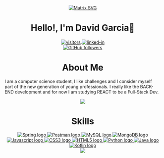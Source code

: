 <div align="center">
  <a href="https://github.com/Davidsgs">
    <img src="https://raw.githubusercontent.com/rodrigograca31/rodrigograca31/master/matrix.svg" alt="Matrix SVG"/>
  </a>
  <h1 align="center"><b>Hello!, I'm David Garcia👋</b></h1>
</div>
<div align="center">
  <a href="https://github.com/Davidsgs">
    <img align="center" alt="visitors" src="https://gpvc.arturio.dev/Davidsgs" />
  </a>
  <a href="https://www.linkedin.com/in/david-garcia-28968518a/">
    <img align="center" alt="linked-in" src="https://img.shields.io/badge/LinkedIn-0077B5?style=for-the-badge&logo=linkedin&logoColor=white" />
  </a>
</div>

<div align="center" href="https://github.com/Davidsgs">
  <a target="_blank" href="https://github.com/Davidsgs?tab=followers">
    <img alt="GitHub followers" src="https://img.shields.io/github/followers/Davidsgs?label=Follow%20Me&style=social" />
  </a>
</div>

<h1 align="center">About Me</h1>
<p aling="center">I am a computer science student, I like challenges and I consider myself part of the new generation of young professionals. I really like the BACK-END development and for now I am studying REACT to be a Full-Stack Dev.</p>
<div align="center">
  <a href="https://github.com/Davidsgs">
    <img src="https://github-readme-stats.vercel.app/api?username=Davidsgs&show_icons=true&count_private=true&theme=dark"/>
  </a>
</div>

<h1 align="center">Skills</h1>

<div align="center">
  <a href="https://spring.io/projects/spring-boot">
    <img src="https://img.shields.io/badge/Spring-6DB33F?style=for-the-badge&logo=spring&logoColor=white" alt="Spring logo"/>
  </a>
  <a href="https://www.postman.com/">
    <img src="https://img.shields.io/badge/Postman-FF6C37?style=for-the-badge&logo=Postman&logoColor=white" alt="Postman logo"/>
  </a>
  <a href="https://www.mysql.com/">
    <img src="https://img.shields.io/badge/MySQL-00000F?style=for-the-badge&logo=mysql&logoColor=white" alt="MySQL logo"/>
  </a>
  <a href="https://www.mongodb.com/">
    <img src="https://img.shields.io/badge/MongoDB-4EA94B?style=for-the-badge&logo=mongodb&logoColor=white" alt="MongoDB logo"/>
  </a>
  <a href="https://developer.mozilla.org/es/docs/Web/JavaScript">
    <img src="https://img.shields.io/badge/JavaScript-323330?style=for-the-badge&logo=javascript&logoColor=F7DF1E" alt="Javascript logo"/>
  </a>
  <a href="https://developer.mozilla.org/es/docs/Web/CSS">
    <img src="https://img.shields.io/badge/CSS3-1572B6?style=for-the-badge&logo=css3&logoColor=white" alt="CSS3 logo"/>
  </a>
  <a href="https://lenguajehtml.com/">
    <img src="https://img.shields.io/badge/HTML5-E34F26?style=for-the-badge&logo=html5&logoColor=white" alt="HTML5 logo"/>
  </a>
  <a href="https://www.python.org/">
    <img src="https://img.shields.io/badge/Python-FFD43B?style=for-the-badge&logo=python&logoColor=darkgreen" alt="Python logo"/>
  </a>
  <a href="https://www.java.com/es/">
    <img src="https://img.shields.io/badge/Java-ED8B00?style=for-the-badge&logo=java&logoColor=white" alt="Java logo"/>
  </a>
  <a href="https://kotlinlang.org/">
    <img src="https://img.shields.io/badge/Kotlin-0095D5?&style=for-the-badge&logo=kotlin&logoColor=white" alt="Kotlin logo"/>
  </a>
</div>

<div align="center">
  <a href="https://github.com/Davidsgs">
  <img src="https://github-readme-stats.vercel.app/api/top-langs/?username=Davidsgs&layout=compact&theme=tokyonight"/>
  </a>
</div>
